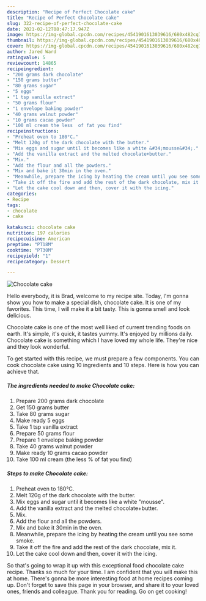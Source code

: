 ```yaml
---
description: "Recipe of Perfect Chocolate cake"
title: "Recipe of Perfect Chocolate cake"
slug: 322-recipe-of-perfect-chocolate-cake
date: 2021-02-12T08:47:17.947Z
image: https://img-global.cpcdn.com/recipes/4541901613039616/680x482cq70/chocolate-cake-recipe-main-photo.jpg
thumbnail: https://img-global.cpcdn.com/recipes/4541901613039616/680x482cq70/chocolate-cake-recipe-main-photo.jpg
cover: https://img-global.cpcdn.com/recipes/4541901613039616/680x482cq70/chocolate-cake-recipe-main-photo.jpg
author: Jared Ward
ratingvalue: 5
reviewcount: 14865
recipeingredient:
- "200 grams dark chocolate"
- "150 grams butter"
- "80 grams sugar"
- "5 eggs"
- "1 tsp vanilla extract"
- "50 grams flour"
- "1 envelope baking powder"
- "40 grams walnut powder"
- "10 grams cacao powder"
- "100 ml cream the less  of fat you find"
recipeinstructions:
- "Preheat oven to 180°C."
- "Melt 120g of the dark chocolate with the butter."
- "Mix eggs and sugar until it becomes like a white &#34;mousse&#34;."
- "Add the vanilla extract and the melted chocolate+butter."
- "Mix."
- "Add the flour and all the powders."
- "Mix and bake it 30min in the oven."
- "Meanwhile, prepare the icing by heating the cream until you see some smoke."
- "Take it off the fire and add the rest of the dark chocolate, mix it."
- "Let the cake cool down and then, cover it with the icing."
categories:
- Recipe
tags:
- chocolate
- cake

katakunci: chocolate cake 
nutrition: 197 calories
recipecuisine: American
preptime: "PT18M"
cooktime: "PT30M"
recipeyield: "1"
recipecategory: Dessert

---
```



![Chocolate cake](https://img-global.cpcdn.com/recipes/4541901613039616/680x482cq70/chocolate-cake-recipe-main-photo.jpg)

Hello everybody, it is Brad, welcome to my recipe site. Today, I'm gonna show you how to make a special dish, chocolate cake. It is one of my favorites. This time, I will make it a bit tasty. This is gonna smell and look delicious.



Chocolate cake is one of the most well liked of current trending foods on earth. It's simple, it's quick, it tastes yummy. It's enjoyed by millions daily. Chocolate cake is something which I have loved my whole life. They're nice and they look wonderful.


To get started with this recipe, we must prepare a few components. You can cook chocolate cake using 10 ingredients and 10 steps. Here is how you can achieve that.

<!--inarticleads1-->

##### The ingredients needed to make Chocolate cake:

1. Prepare 200 grams dark chocolate
1. Get 150 grams butter
1. Take 80 grams sugar
1. Make ready 5 eggs
1. Take 1 tsp vanilla extract
1. Prepare 50 grams flour
1. Prepare 1 envelope baking powder
1. Take 40 grams walnut powder
1. Make ready 10 grams cacao powder
1. Take 100 ml cream (the less % of fat you find)




<!--inarticleads2-->

##### Steps to make Chocolate cake:

1. Preheat oven to 180°C.
1. Melt 120g of the dark chocolate with the butter.
1. Mix eggs and sugar until it becomes like a white &#34;mousse&#34;.
1. Add the vanilla extract and the melted chocolate+butter.
1. Mix.
1. Add the flour and all the powders.
1. Mix and bake it 30min in the oven.
1. Meanwhile, prepare the icing by heating the cream until you see some smoke.
1. Take it off the fire and add the rest of the dark chocolate, mix it.
1. Let the cake cool down and then, cover it with the icing.




So that's going to wrap it up with this exceptional food chocolate cake recipe. Thanks so much for your time. I am confident that you will make this at home. There's gonna be more interesting food at home recipes coming up. Don't forget to save this page in your browser, and share it to your loved ones, friends and colleague. Thank you for reading. Go on get cooking!
